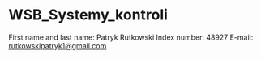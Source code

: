 # WSB_Systemy_kontroli
First name and last name: Patryk Rutkowski
Index number: 48927
E-mail: rutkowskipatryk1@gmail.com